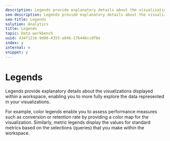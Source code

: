 ```yaml
---
description: Legends provide explanatory details about the visualizations displayed within a workspace, enabling you to more fully explore the data represented in your visualizations.
seo-description: Legends provide explanatory details about the visualizations displayed within a workspace, enabling you to more fully explore the data represented in your visualizations.
seo-title: Legends
solution: Analytics
title: Legends
topic: Data workbench
uuid: 434f1216-9d06-4355-a04b-17b446ccdf8e
index: y
internal: n
snippet: y
---
```


# Legends

Legends provide explanatory details about the visualizations displayed within a workspace, enabling you to more fully explore the data represented in your visualizations.

 For example, color legends enable you to assess performance measures such as conversion or retention rate by providing a color map for the visualization. Similarly, metric legends display the values for standard metrics based on the selections (queries) that you make within the workspace. 
